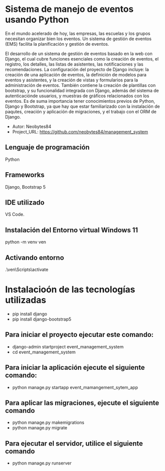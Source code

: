 # Sistema de manejo de eventos usando Python

En el mundo acelerado de hoy, las empresas, las escuelas y los grupos necesitan organizar bien los eventos. Un sistema de gestión de eventos (EMS) facilita la planificación y gestión de eventos. 

El desarrollo de un sistema de gestión de eventos basado en la web con Django, el cual cubre funciones esenciales como la creación de eventos, el registro, los detalles, las listas de asistentes,
las notificaciones y las recomendaciones. La configuración del proyecto de Django incluye:  la creación de una aplicación de eventos, la definición de modelos para eventos 
y asistentes, y la creación de vistas y formularios para la administración de eventos. También contiene la creación de plantillas con bootstrap, y su funcionalidad integrada con Django, 
además del sistema de autenticaciónde usuarios, y muestras de gráficos relacionados con los eventos. Es de suma importancia tener conocimientos previos de Python, Django y Bootstrap, ya que hay 
que estar familiarizado con la instalación de paqutes, creación y aplicación de migraciones, y el trabajo con el ORM de Django.

* Autor: Neobytes84
* Project_URL: https://github.com/neobytes84/management_system

## Lenguaje de programación
Python

## Frameworks
Django, Bootstrap 5

## IDE utilizado

VS Code.
## Instalación del Entorno virtual Windows 11

python -m venv ven

## Activando entorno
.\ven\Scripts\activate

# Instalacioón de las tecnologías utilizadas

  - pip install django
  - pip install django-bootstrap5
    
## Para iniciar el proyecto ejecutar este comando:

  - django-admin startproject event_management_system
  - cd event_management_system
    
## Para iniciar la aplicación ejecute el siguiente comando:

   - python manage.py startapp event_mamangement_sytem_app

## Para aplicar las migraciones, ejecute el siguiente comando
   - python manage.py makemigrations
   - python manage.py migrate
     
## Para ejecutar el servidor, utilice el siguiente comando
  - python manage.py runserver


